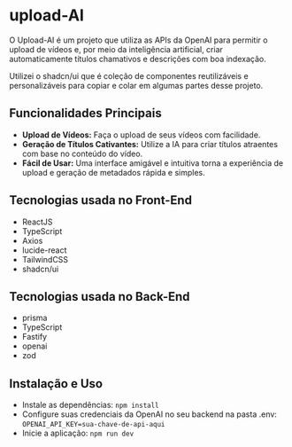 # upload-AI
O Upload-AI é um projeto que utiliza as APIs da OpenAI para permitir o upload de vídeos e, por meio da inteligência artificial, criar automaticamente títulos chamativos e descrições com boa indexação.

Utilizei o shadcn/ui que é coleção de componentes reutilizáveis e personalizáveis ​​para copiar e colar em algumas partes desse projeto.

## Funcionalidades Principais
- **Upload de Vídeos:** Faça o upload de seus vídeos com facilidade.
- **Geração de Títulos Cativantes:** Utilize a IA para criar títulos atraentes com base no conteúdo do vídeo.
- **Fácil de Usar:** Uma interface amigável e intuitiva torna a experiência de upload e geração de metadados rápida e simples.

## Tecnologias usada no Front-End
- ReactJS
- TypeScript
- Axios
- lucide-react
- TailwindCSS
- shadcn/ui

## Tecnologias usada no Back-End
- prisma
- TypeScript
- Fastify
- openai
- zod
 

## Instalação e Uso
- Instale as dependências:
  ```npm install```
- Configure suas credenciais da OpenAI no seu backend na pasta .env:
  ```OPENAI_API_KEY=sua-chave-de-api-aqui```
- Inicie a aplicação:
  ```npm run dev```
